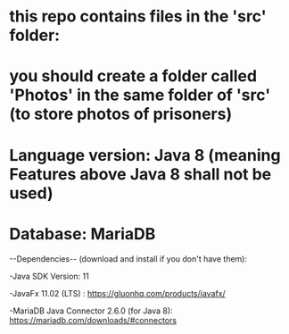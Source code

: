 # this repo contains files in the 'src' folder:
# you should create a folder called 'Photos' in the same folder of 'src' (to store photos of prisoners)

# Language version: Java 8 (meaning Features above Java 8 shall not be used)
# Database: MariaDB

--Dependencies-- 
(download and install if you don't have them):

-Java SDK Version: 11 

-JavaFx 11.02 (LTS) : https://gluonhq.com/products/javafx/

-MariaDB Java Connector 2.6.0 (for Java 8): https://mariadb.com/downloads/#connectors





